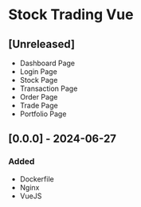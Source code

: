 # Stock Trading Vue

## [Unreleased]
- Dashboard Page
- Login Page
- Stock Page
- Transaction Page
- Order Page
- Trade Page
- Portfolio Page

## [0.0.0] - 2024-06-27
### Added
- Dockerfile
- Nginx
- VueJS
